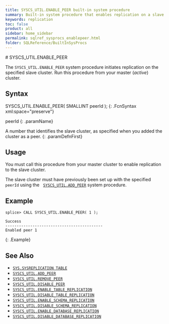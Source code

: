 ```yaml
---
title: SYSCS_UTIL.ENABLE_PEER built-in system procedure
summary: Built-in system procedure that enables replication on a slave cluster.
keywords: replication
toc: false
product: all
sidebar: home_sidebar
permalink: sqlref_sysprocs_enablepeer.html
folder: SQLReference/BuiltInSysProcs
---
```

<section>
<div class="TopicContent" data-swiftype-index="true" markdown="1">
# SYSCS_UTIL.ENABLE_PEER

The `SYSCS_UTIL.ENABLE_PEER` system procedure initiates replication on the specified slave cluster. Run this procedure from your master (*active*) cluster.


## Syntax

<div class="fcnWrapperWide" markdown="1">
    SYSCS_UTIL.ENABLE_PEER( SMALLINT peerId );
{: .FcnSyntax xml:space="preserve"}

</div>

<div class="paramList" markdown="1">

peerId
{: .paramName}

A number that identifies the slave cluster, as specified when you added the cluster as a peer.
{: .paramDefnFirst}

</div>

## Usage

You must call this procedure from your master cluster to enable replication to the slave cluster.

The slave cluster must have previously been set up with the specified `peerId` using the &nbsp;&nbsp;[`SYSCS_UTIL.ADD_PEER`](sqlref_sysprocs_addpeer.html) system procedure.

## Example

```
splice> CALL SYSCS_UTIL.ENABLE_PEER( 1 );

Success
-------------------------------------------
Enabled peer 1
```
{: .Example}

## See Also

* [`SYS.SYSREPLICATION TABLE`](sqlref_systables_sysreplication.html)
* [`SYSCS_UTIL.ADD_PEER`](sqlref_sysprocs_addpeer.html)
* [`SYSCS_UTIL.REMOVE_PEER`](sqlref_sysprocs_removepeer.html)
* [`SYSCS_UTIL.DISABLE_PEER`](sqlref_sysprocs_disablepeer.html)
* [`SYSCS_UTIL.ENABLE_TABLE_REPLICATION`](sqlref_sysprocs_enabletablereplication.html)
* [`SYSCS_UTIL.DISABLE_TABLE_REPLICATION`](sqlref_sysprocs_disabletablereplication.html)
* [`SYSCS_UTIL.ENABLE_SCHEMA_REPLICATION`](sqlref_sysprocs_enableschemareplication.html)
* [`SYSCS_UTIL.DISABLE_SCHEMA_REPLICATION`](sqlref_sysprocs_disableschemareplication.html)
* [`SYSCS_UTIL.ENABLE_DATABASE_REPLICATION`](sqlref_sysprocs_enabledbreplication.html)
* [`SYSCS_UTIL.DISABLE_DATABASE_REPLICATION`](sqlref_sysprocs_disabledbreplication.html)

</div>
</section>
